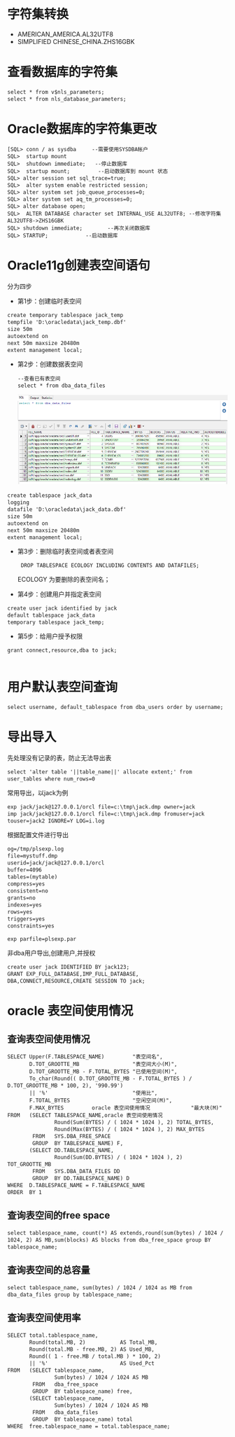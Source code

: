 字符集转换
==========

-   AMERICAN\_AMERICA.AL32UTF8
-   SIMPLIFIED CHINESE\_CHINA.ZHS16GBK

查看数据库的字符集
==================

``` {.sql}
select * from v$nls_parameters;
select * from nls_database_parameters;

```

Oracle数据库的字符集更改
========================

``` {.sql}
[SQL> conn / as sysdba     --需要使用SYSDBA帐户
SQL>  startup mount
SQL>  shutdown immediate;   --停止数据库
SQL>  startup mount;         --启动数据库到 mount 状态
SQL> alter session set sql_trace=true;
SQL>  alter system enable restricted session;
SQL> alter system set job_queue_processes=0;
SQL> alter system set aq_tm_processes=0;
SQL> alter database open;
SQL>  ALTER DATABASE character set INTERNAL_USE AL32UTF8; --修改字符集AL32UTF8->ZHS16GBK
SQL> shutdown immediate;        --再次关闭数据库
SQL> STARTUP;            --启动数据库

```

Oracle11g创建表空间语句
=======================

分为四步

-   第1步：创建临时表空间

``` {.sql}
create temporary tablespace jack_temp
tempfile 'D:\oracledata\jack_temp.dbf'
size 50m
autoextend on
next 50m maxsize 20480m
extent management local;
```

- 第2步：创建数据表空间

    ```
    --查看已有表空间
    select * from dba_data_files
    ```

    ![](asserts\2020-04-24093920.png)

``` {.sql}
create tablespace jack_data
logging
datafile 'D:\oracledata\jack_data.dbf'
size 50m
autoextend on
next 50m maxsize 20480m
extent management local;
```

- 第3步：删除临时表空间或者表空间

  ```
   DROP TABLESPACE ECOLOGY INCLUDING CONTENTS AND DATAFILES;
  ```

  ECOLOGY 为要删除的表空间名；

-   第4步：创建用户并指定表空间

``` {.sql}
create user jack identified by jack
default tablespace jack_data
temporary tablespace jack_temp;
```

-   第5步：给用户授予权限

``` {.sql}
grant connect,resource,dba to jack;


```

用户默认表空间查询
==================

``` {.sql}
select username, default_tablespace from dba_users order by username;

```

导出导入
========

先处理没有记录的表，防止无法导出表

``` {.sql}
select 'alter table '||table_name||' allocate extent;' from user_tables where num_rows=0
```

常用导出，以jack为例

``` {.shell}
exp jack/jack@127.0.0.1/orcl file=c:\tmp\jack.dmp owner=jack
imp jack/jack@127.0.0.1/orcl file=c:\tmp\jack.dmp fromuser=jack touser=jack2 IGNORE=Y LOG=i.log
```

根据配置文件进行导出

``` {.text}
og=/tmp/plsexp.log
file=mystuff.dmp
userid=jack/jack@127.0.0.1/orcl
buffer=4096
tables=(mytable)
compress=yes
consistent=no
grants=no
indexes=yes
rows=yes
triggers=yes
constraints=yes
```

``` {.sql}
exp parfile=plsexp.par
```

非dba用户导出,创建用户,并授权

    create user jack IDENTIFIED BY jack123;
    GRANT EXP_FULL_DATABASE,IMP_FULL_DATABASE,
    DBA,CONNECT,RESOURCE,CREATE SESSION TO jack;

oracle 表空间使用情况
=====================

查询表空间使用情况
------------------

``` {.sql}
SELECT Upper(F.TABLESPACE_NAME)         "表空间名",
       D.TOT_GROOTTE_MB                 "表空间大小(M)",
       D.TOT_GROOTTE_MB - F.TOTAL_BYTES "已使用空间(M)",
       To_char(Round(( D.TOT_GROOTTE_MB - F.TOTAL_BYTES ) / D.TOT_GROOTTE_MB * 100, 2), '990.99')
       || '%'                           "使用比",
       F.TOTAL_BYTES                    "空闲空间(M)",
       F.MAX_BYTES         oracle 表空间使用情况             "最大块(M)"
FROM   (SELECT TABLESPACE_NAME,oracle 表空间使用情况
               Round(Sum(BYTES) / ( 1024 * 1024 ), 2) TOTAL_BYTES,
               Round(Max(BYTES) / ( 1024 * 1024 ), 2) MAX_BYTES
        FROM   SYS.DBA_FREE_SPACE
        GROUP  BY TABLESPACE_NAME) F,
       (SELECT DD.TABLESPACE_NAME,
               Round(Sum(DD.BYTES) / ( 1024 * 1024 ), 2) TOT_GROOTTE_MB
        FROM   SYS.DBA_DATA_FILES DD
        GROUP  BY DD.TABLESPACE_NAME) D
WHERE  D.TABLESPACE_NAME = F.TABLESPACE_NAME
ORDER  BY 1

```

查询表空间的free space
----------------------

``` {.sql}
select tablespace_name, count(*) AS extends,round(sum(bytes) / 1024 / 1024, 2) AS MB,sum(blocks) AS blocks from dba_free_space group BY tablespace_name;

```

查询表空间的总容量
------------------

``` {.sql}
select tablespace_name, sum(bytes) / 1024 / 1024 as MB from dba_data_files group by tablespace_name;

```

查询表空间使用率
----------------

``` {.sql}
SELECT total.tablespace_name,
       Round(total.MB, 2)           AS Total_MB,
       Round(total.MB - free.MB, 2) AS Used_MB,
       Round(( 1 - free.MB / total.MB ) * 100, 2)
       || '%'                       AS Used_Pct
FROM   (SELECT tablespace_name,
               Sum(bytes) / 1024 / 1024 AS MB
        FROM   dba_free_space
        GROUP  BY tablespace_name) free,
       (SELECT tablespace_name,
               Sum(bytes) / 1024 / 1024 AS MB
        FROM   dba_data_files
        GROUP  BY tablespace_name) total
WHERE  free.tablespace_name = total.tablespace_name;

```
